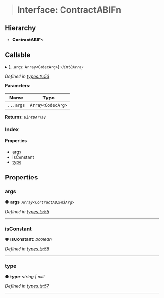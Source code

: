 > # Interface: ContractABIFn

## Hierarchy

* **ContractABIFn**

## Callable

▸ (...`args`: `Array<CodecArg>`): *`Uint8Array`*

*Defined in [types.ts:53](url)*

**Parameters:**

Name | Type |
------ | ------ |
`...args` | `Array<CodecArg>` |

**Returns:** *`Uint8Array`*

### Index

#### Properties

* [args](_types_.contractabifn.md#args)
* [isConstant](_types_.contractabifn.md#isconstant)
* [type](_types_.contractabifn.md#type)

## Properties

###  args

● **args**: *`Array<ContractABIFn$Arg>`*

*Defined in [types.ts:55](url)*

___

###  isConstant

● **isConstant**: *boolean*

*Defined in [types.ts:56](url)*

___

###  type

● **type**: *string | null*

*Defined in [types.ts:57](url)*

___